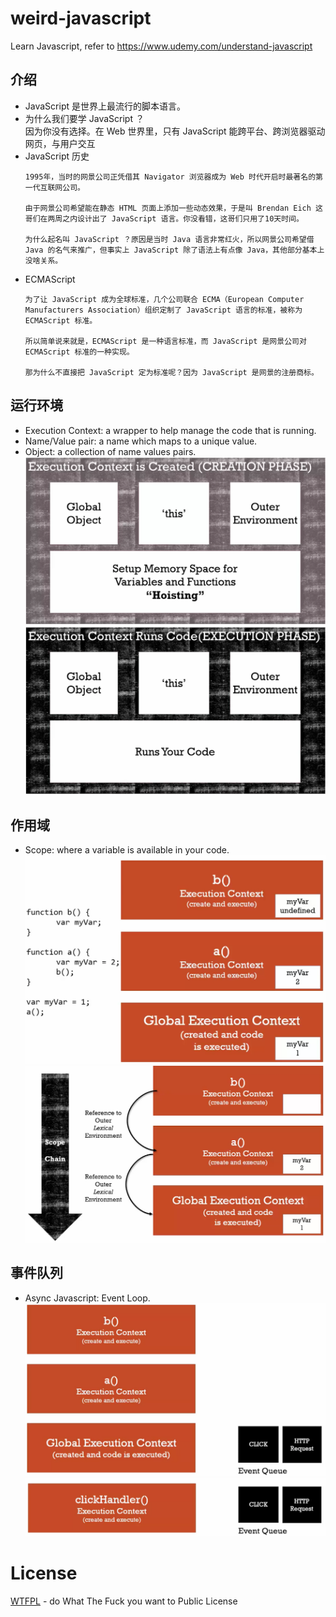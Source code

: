 # weird-javascript
Learn Javascript, refer to https://www.udemy.com/understand-javascript

## 介绍
* JavaScript 是世界上最流行的脚本语言。
* 为什么我们要学 JavaScript ？  
  因为你没有选择。在 Web 世界里，只有 JavaScript 能跨平台、跨浏览器驱动网页，与用户交互
* JavaScript 历史
  ```
  1995年，当时的网景公司正凭借其 Navigator 浏览器成为 Web 时代开启时最著名的第一代互联网公司。

  由于网景公司希望能在静态 HTML 页面上添加一些动态效果，于是叫 Brendan Eich 这哥们在两周之内设计出了 JavaScript 语言。你没看错，这哥们只用了10天时间。  

  为什么起名叫 JavaScript ？原因是当时 Java 语言非常红火，所以网景公司希望借 Java 的名气来推广，但事实上 JavaScript 除了语法上有点像 Java，其他部分基本上没啥关系。
  ```
* ECMAScript
  ```
  为了让 JavaScript 成为全球标准，几个公司联合 ECMA（European Computer Manufacturers Association）组织定制了 JavaScript 语言的标准，被称为 ECMAScript 标准。

  所以简单说来就是，ECMAScript 是一种语言标准，而 JavaScript 是网景公司对 ECMAScript 标准的一种实现。

  那为什么不直接把 JavaScript 定为标准呢？因为 JavaScript 是网景的注册商标。
  ```

## 运行环境
* Execution Context: a wrapper to help manage the code that is running.  
* Name/Value pair: a name which maps to a unique value.
* Object: a collection of name values pairs.
![context-creation-phase](https://github.com/KaiZhang890/weird-javascript/blob/master/Screenshots/context-creation-phase.png?raw=true)
![context-runs-code](https://github.com/KaiZhang890/weird-javascript/blob/master/Screenshots/context-runs-code.png?raw=true)

## 作用域
* Scope: where a variable is available in your code.
![variable-scope](https://github.com/KaiZhang890/weird-javascript/blob/master/Screenshots/variable-scope.png?raw=true)
![scope-chain](https://github.com/KaiZhang890/weird-javascript/blob/master/Screenshots/scope-chain.png?raw=true)

## 事件队列
* Async Javascript: Event Loop.
![event-queue](https://github.com/KaiZhang890/weird-javascript/blob/master/Screenshots/event-queue.png?raw=true)
![event-queue-2](https://github.com/KaiZhang890/weird-javascript/blob/master/Screenshots/event-queue-2.png?raw=true)

# License
[WTFPL](http://www.wtfpl.net) - do What The Fuck you want to Public License
